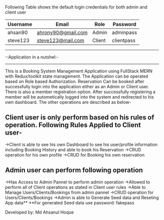 Following Table shows the default login credentials for both admin and client user

| Username | Email              | Role   | Password   |
| -------- | ------------------ | ------ | ---------- |
| ahsan90  | ahrony90@gmail.com | Admin  | adminpass  |
| steve123 | steve123@mail.com  | Client | clientpass |

---

-:Application in a nutshel:-

---

This is a Booking System Management Application using FullStack MERN with Redux/toolkit state management. The Application can be operated based on Role based Authorization. Reservation Can be booked after successfully login into the application either as an Admin or Client user. There is also a member registration option. After successfully registering a member will be autometically logged into the system and redirected to his own dashboard. The other operations are described as below-

## Client user is only perform based on his rules of operation. Following Rules Applied to Client user-

->Client is able to see his own Dashboard to see his user/profile information including Booking History and able to book his Reservation
->CRUD operation for his own profile
->CRUD for Booking his own reservation

## Admin user can perform following operation

->Has Access to Admin Pannel to perform admin operation
->Allowed to perform all of Client operations as stated in Client user rules
->Able to Manage Users/Clients/Bookings from admin pannel
->CRUD operation for Users/Clients/Bookings
->Admin is able to Generate Seed data and Reseting App data\*\*
\*\*For generated Seed data use password: fakepass

Developed by: Md Ahsanul Hoque
